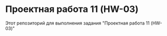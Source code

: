 # Проектная работа 11 (HW-03)
Этот репозиторий для выполнения задания "Проектная работа 11 (HW-03)"

